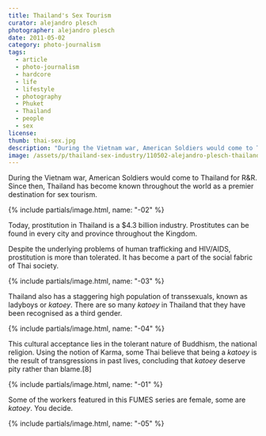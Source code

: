 ```yaml
---
title: Thailand's Sex Tourism
curator: alejandro plesch
photographer: alejandro plesch
date: 2011-05-02
category: photo-journalism
tags:
  - article
  - photo-journalism
  - hardcore
  - life
  - lifestyle
  - photography
  - Phuket
  - Thailand
  - people
  - sex
license:
thumb: thai-sex.jpg
description: "During the Vietnam war, American Soldiers would come to Thailand for R&amp;R.  Since then, Thailand has become known throughout the world as a premier destination for sex tourism."
image: /assets/p/thailand-sex-industry/110502-alejandro-plesch-thailand-sex-industry.jpg
---
```

During the Vietnam war, American Soldiers would come to Thailand for R&amp;R.  Since then, Thailand has become known throughout the world as a premier destination for sex tourism.

{% include partials/image.html, name: "-02" %}

Today, prostitution in Thailand is a $4.3 billion industry.  Prostitutes can be found in every city and province throughout the Kingdom.

Despite the underlying problems of human trafficking and HIV/AIDS, prostitution is more than tolerated. It has become a part of the social fabric of Thai society.


{% include partials/image.html, name: "-03" %}

Thailand also has a staggering high population of transsexuals, known as ladyboys or _katoey_.  There are so many _katoey_ in Thailand that they have  been recognised as a third gender.


{% include partials/image.html, name: "-04" %}

This cultural acceptance lies in the tolerant nature of Buddhism, the national religion.  Using the notion of Karma, some Thai believe that being a  _katoey_ is the result of transgressions in past lives, concluding that  _katoey_ deserve pity rather than blame.[8]

{% include partials/image.html, name: "-01" %}

Some of the workers featured in this FUMES series are female, some are  _katoey_. You decide.

{% include partials/image.html, name: "-05" %}
